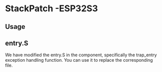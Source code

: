 # StackPatch -ESP32S3


## Usage
## entry.S
We have modified the entry.S in the component, specifically the trap_entry exception handling function. 
You can use it to replace the corresponding file.
